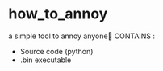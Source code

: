 # how_to_annoy
a simple tool to annoy anyone🙂
CONTAINS : 
  - Source code (python)
  - .bin executable
